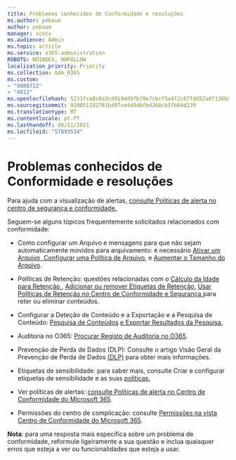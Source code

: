 ```yaml
---
title: Problemas conhecidos de Conformidade e resoluções
ms.author: pebaum
author: pebaum
manager: scotv
ms.audience: Admin
ms.topic: article
ms.service: o365-administration
ROBOTS: NOINDEX, NOFOLLOW
localization_priority: Priority
ms.collection: Adm_O365
ms.custom:
- "9000722"
- "4812"
ms.openlocfilehash: 5231fca8c0a3cd919dd9fb79e7cbcf5a4f2c67fdd52a0f136b87e9331a3d6c44
ms.sourcegitcommit: 920051182781bd97ce4d4d6fbd268cb37b84d239
ms.translationtype: MT
ms.contentlocale: pt-PT
ms.lasthandoff: 08/11/2021
ms.locfileid: "57893534"
---
```

# <a name="compliance-common-issues-and-resolutions"></a>Problemas conhecidos de Conformidade e resoluções

Para ajuda com a visualização de alertas, [consulte Políticas de alerta no centro de segurança e conformidade.](https://docs.microsoft.com/microsoft-365/compliance/alert-policies)

Seguem-se alguns tópicos frequentemente solicitados relacionados com conformidade:

- Como configurar um Arquivo e mensagens para que não sejam automaticamente movidos para arquivamento: é necessário [Ativar um Arquivo, Configurar uma Política de Arquivo](https://docs.microsoft.com/microsoft-365/compliance/set-up-an-archive-and-deletion-policy-for-mailboxes), e [Aumentar o Tamanho do Arquivo](https://docs.microsoft.com/microsoft-365/compliance/enable-unlimited-archiving).

- Políticas de Retenção: questões relacionadas com o [Cálculo da Idade para Retenção ](https://docs.microsoft.com/exchange/security-and-compliance/messaging-records-management/retention-age), [Adicionar ou remover Etiquetas de Retenção](https://docs.microsoft.com/exchange/security-and-compliance/messaging-records-management/add-or-remove-retention-tags), [Usar Políticas de Retenção no Centro de Conformidade e Segurança ](https://docs.microsoft.com/exchange/security-and-compliance/messaging-records-management/create-a-retention-policy) para reter ou eliminar conteúdos.

- Configurar a Deteção de Conteúdo e a Exportação e a Pesquisa de Conteúdo: [Pesquisa de Conteúdos](https://docs.microsoft.com/microsoft-365/compliance/content-search) [e Exportar Resultados da Pesquisa.](https://docs.microsoft.com/microsoft-365/compliance/export-search-results)

- Auditoria no O365: [Procurar Registo de Auditoria no O365](https://docs.microsoft.com/microsoft-365/compliance/search-the-audit-log-in-security-and-compliance).

- Prevenção de Perda de Dados (DLP): Consulte o artigo Visão Geral da Prevenção de Perda de Dados [(DLP)](https://docs.microsoft.com/microsoft-365/compliance/data-loss-prevention-policies) para obter mais informações.
 
- Etiquetas de sensibilidade: para saber mais, consulte Criar e configurar etiquetas de sensibilidade e as suas [políticas.](https://docs.microsoft.com/microsoft-365/compliance/create-sensitivity-labels)

- Ver políticas de alertas: [consulte Políticas de alerta no Centro de Conformidade do Microsoft 365](https://docs.microsoft.com/microsoft-365/compliance/alert-policies).

- Permissões do centro de complicação: consulte [Permissões na vista Centro de Conformidade do Microsoft 365](https://docs.microsoft.com/microsoft-365/compliance/microsoft-365-compliance-center-permissions).

**Nota**: para uma resposta mais específica sobre um problema de conformidade, reformule ligeiramente a sua questão e inclua quaisquer erros que esteja a ver ou funcionalidades que esteja a usar.

